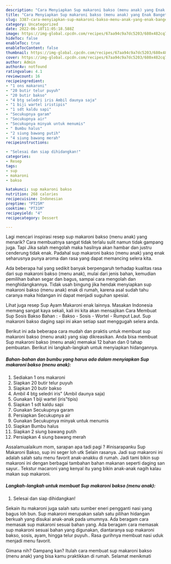 ```yaml
---
description: "Cara Menyiapkan Sup makaroni bakso (menu anak) yang Enak Banget, Buat Buka Puasa Enak Banget"
title: "Cara Menyiapkan Sup makaroni bakso (menu anak) yang Enak Banget, Buat Buka Puasa Enak Banget"
slug: 3387-cara-menyiapkan-sup-makaroni-bakso-menu-anak-yang-enak-banget-buat-buka-puasa-enak-banget
category: Uncategorized
date: 2022-06-18T11:05:18.588Z
image: https://img-global.cpcdn.com/recipes/67aa94c9a7dc5203/680x482cq70/sup-makaroni-bakso-menu-anak-foto-resep-utama.jpg
hideToc: false
enableToc: true
enableTocContent: false
thumbnail: https://img-global.cpcdn.com/recipes/67aa94c9a7dc5203/680x482cq70/sup-makaroni-bakso-menu-anak-foto-resep-utama.jpg
cover: https://img-global.cpcdn.com/recipes/67aa94c9a7dc5203/680x482cq70/sup-makaroni-bakso-menu-anak-foto-resep-utama.jpg
author: Admin
authorAv: notfound
ratingvalue: 4.1
reviewcount: 16
recipeingredient:
- "1 ons makaroni"
- "20 butir telur puyuh"
- "20 butir bakso"
- "4 btg seledri iris Ambil daunya saja"
- "1 biji wartel iristipis"
- "1 sdt kaldu sapi"
- "Secukupnya garam"
- "Secukupnya air"
- "Secukupnya minyak untuk menumis"
- " Bumbu halus"
- "2 siung bawang putih"
- "4 siung bawang merah"
recipeinstructions:

- "Selesai dan siap dihidangkan!"
categories:
- Resep
tags:
- sup
- makaroni
- bakso

katakunci: sup makaroni bakso 
nutrition: 268 calories
recipecuisine: Indonesian
preptime: "PT25M"
cooktime: "PT31M"
recipeyield: "4"
recipecategory: Dessert

---
```



Lagi mencari inspirasi resep sup makaroni bakso (menu anak) yang menarik? Cara membuatnya sangat tidak terlalu sulit namun tidak gampang juga. Tapi Jika salah mengolah maka hasilnya akan hambar dan justru cenderung tidak enak. Padahal sup makaroni bakso (menu anak) yang enak seharusnya punya aroma dan rasa yang dapat memancing selera kita.


Ada beberapa hal yang sedikit banyak berpengaruh terhadap kualitas rasa dari sup makaroni bakso (menu anak), mulai dari jenis bahan, kemudian pemilihan bahan segar dan bagus, sampai cara mengolah dan menghidangkannya. Tidak usah bingung jika hendak menyiapkan sup makaroni bakso (menu anak) enak di rumah, karena asal sudah tahu caranya maka hidangan ini dapat menjadi suguhan spesial.

Lihat juga resep Sup Ayam Makaroni enak lainnya. Masakan Indonesia memang sangat kaya sekali, kali ini kita akan mensajikan Cara Membuat Sup Sosis Bakso Bahan : - Bakso - Sosis - Wortel - Rumput Laut. Sup makaroni bakso daging sapi ini akan setiap saat menggugah selera anda.


Berikut ini ada beberapa cara mudah dan praktis untuk membuat sup makaroni bakso (menu anak) yang siap dikreasikan. Anda bisa membuat Sup makaroni bakso (menu anak) memakai 12 bahan dan 0 tahap pembuatan. Berikut ini langkah-langkah untuk menyiapkan hidangannya.

<!--inarticleads1-->

##### Bahan-bahan dan bumbu yang harus ada dalam menyiapkan Sup makaroni bakso (menu anak):

1. Sediakan 1 ons makaroni
1. Siapkan 20 butir telur puyuh
1. Siapkan 20 butir bakso
1. Ambil 4 btg seledri iris&#34; (Ambil daunya saja)
1. Gunakan 1 biji wartel (iris&#34;tipis)
1. Siapkan 1 sdt kaldu sapi
1. Gunakan Secukupnya garam
1. Persiapkan Secukupnya air
1. Gunakan Secukupnya minyak untuk menumis
1. Siapkan  Bumbu halus
1. Siapkan 2 siung bawang putih
1. Persiapkan 4 siung bawang merah


Assalamualaikum mom, sarapan apa tadi pagi ? #inisarapanku Sup Makaroni Bakso, sup ini seger loh utk Selain rasanya. Jadi sup makaroni ini adalah salah satu menu favorit anak-anakku di rumah. Jadi tami bikin sup makaroni ini dengan berbagai tambahan bahan makanan seperti daging san sayur.. Tekstur macaroni yang kenyal itu yang bikin anak-anak nagih kalau makan sup makaroni. 

<!--inarticleads2-->

##### Langkah-langkah untuk membuat Sup makaroni bakso (menu anak):


1. Selesai dan siap dihidangkan!

Sekain itu makaroni juga salah satu sumber eneri pengganti nasi yang bagus loh bun. Sup makaroni merupakan salah satu pilihan hidangan berkuah yang disukai anak-anak pada umumnya. Ada beragam cara memasak sup makaroni sesuai bahan yang. Ada beragam cara memasak sup makaroni sesuai bahan yang digunakan, diantaranya sup makaroni bakso, sosis, ayam, hingga telur puyuh.. Rasa gurihnya membuat nasi uduk menjadi menu favorit. 

Gimana nih? Gampang kan? Itulah cara membuat sup makaroni bakso (menu anak) yang bisa kamu praktikkan di rumah. Selamat menikmati
